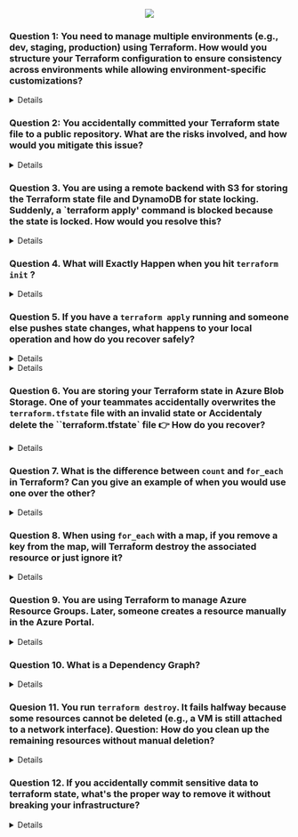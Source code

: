<p align="center">
  <img src="https://capsule-render.vercel.app/api?type=waving&color=0:0000FF,100:FFB347&height=140&section=header&text=TERRAFORM%20SCENARIO%20BASED%20QUESTIONS&fontSize=28&fontColor=fff" />
</p>

### Question 1: You need to manage multiple environments (e.g., dev, staging, production) using Terraform. How would you structure your Terraform configuration to ensure consistency across environments while allowing environment-specific customizations?
<details>

- Modules: Create reusable modules for components like networks, compute instances, and storage that are shared across environments. These modules are stored in the modules/ directory.
- Use terraform.tfvars within each environment directory to define environment-specific variables (e.g., instance sizes, number of instances, or environment-specific tags).
- Define the backend.tf file in each environment's directory to specify the remote backend for storing the Terraform state files.
- Store your Terraform configurations in a version control system like Git. Each environment can be managed in a separate branch if necessary.
</details>

### Question 2: You accidentally committed your Terraform state file to a public repository. What are the risks involved, and how would you mitigate this issue?

<details>

- Immediately Remove the State File from the Repository
- Revoke Compromised Credentials: Immediately revoke any exposed API keys, provider credentials, or secrets found in the state file.
- Rotate Credentials: Generate new credentials and update your Terraform provider configurations to use them.
- Review Logs: Check cloud provider logs for any unauthorized access or suspicious activity that may have occurred using the exposed credentials
</details>

### Question 3. You are using a remote backend with S3 for storing the Terraform state file and DynamoDB for state locking. Suddenly, a `terraform apply' command is blocked because the state is locked. How would you resolve this?
<details>

- Only manually remove the lock if you are certain that no other Terraform operations are running, as this can lead to state corruption if done incorrectly.

- Remove the Lock Using AWS Management Console:
Select the locked item in the DynamoDB table and delete it.

</details>


### Question 4. What will Exactly Happen when you hit `terraform init` ?
<details>


1. Initialize backend

If you’re storing state remotely (e.g., Azure Storage, S3, Terraform Cloud), it sets that up.

If no backend is defined, it just uses a local terraform.tfstate file.



2. Download providers

Terraform checks the terraform block → required_providers.

It downloads the correct versions (e.g., azurerm, vault, azapi) from the Terraform Registry.

Saves them in .terraform folder locally.



3. Check versions

Confirms your Terraform CLI version meets the required_version.

Verifies provider plugin versions match what you specified.



4. Prepare modules (if any)

If your code uses external modules (source = "git... or registry"), Terraform downloads them into .terraform/modules.



5. Lock dependencies

Creates/updates .terraform.lock.hcl → keeps track of exact provider versions, so builds are reproducible across environments.





---

🔎 In short:

terraform init =
📦 Download providers + modules
🗂️ Setup backend
🔒 Lock versions

It’s like “installing dependencies” in programming (similar to npm install or pip install).


---



</details>

### Question 5. If you have a `terraform apply` running and someone else pushes state changes, what happens to your local operation and how do you recover safely?


<details>

### 🌍 Terraform Apply Without Remote Backend




---


- State file (`terraform.tfstate`) is stored **only on local machine**.  
- Each user has their **own copy of state**.  
- Terraform has **no locking and no sync**, so:  
  - Resource drift can occur.  
  - Duplicate resources may be created.  
  - Existing resources may be deleted/overwritten.  

---

## 📌 Example:
- **User A** runs `terraform apply` → creates VM `vm1`.  
- State file updated only on **User A’s machine**.  
- **User B** runs `terraform apply` → since their state doesn’t know about `vm1`, Terraform may:  
  - Try to **recreate `vm1`**.  
  - Or delete/update resources incorrectly.  
  - Result → **conflicts and downtime**.

---

## ✅ Recovery:
1. Stop the apply immediately.  
2. Share the latest `terraform.tfstate` with the team.  
3. Run:
   ```bash
   terraform refresh
   ```
```mermaid
flowchart TD

A[Start terraform apply 
by User A] --> B[State updated only 
on User A's local machine]

B --> C[User B runs terraform apply 
with outdated state]

C --> D{State differences?}

D -->|Yes| E[Terraform may recreate, 
modify, or delete resources wrongly]
D -->|No| F[No issues but 
state not synced]

E --> G[Infrastructure drift 
or duplication occurs]
F --> G

G --> H[Manual sync needed: 
share updated state file]

H --> I[Re-run terraform plan 
and apply safely]

I --> J[End]
```
</details>

<details>

### 🌍 Terraform State Locking with Azure Blob Storage


If I enable state locking with **Azure Blob Storage**, what happens?

---

## 🔎 Explanation:
- **State locking** prevents multiple people from modifying the same Terraform state at the same time.  
- Azure Blob itself does **not natively lock state**, but Terraform uses **Azure Blob leases** to implement locking.  

### How it works:
1. When you run `terraform apply`, Terraform requests a **lease** on the state blob.  
2. If lease is granted → You hold the lock and your operation runs safely.  
3. If someone else tries to run Terraform at the same time → They get an error:  

4. Once your operation finishes → Lease is released → Others can continue.  

---

## 📌 Example:
- **User A** runs `terraform apply` → acquires lease on blob.  
- **User B** runs `terraform apply` at the same time → gets lock error.  
- **User B** must wait until **User A’s apply finishes**.  

---

## ✅ Recovery if Locked:
- If another person is applying → **wait until their operation completes**.  
- If Terraform crashed and didn’t release lock → use:  
```bash
terraform force-unlock <LOCK_ID>

```

```mermaid
flowchart TD

A[User A runs terraform apply] --> B[Terraform requests lease 
on state blob]

B --> C{Is lease available?}

C -->|Yes| D[Lease acquired 
→ Apply runs safely]

C -->|No| E[Lock error: 
state blob already locked]

D --> F[Apply completes 
→ Lease released]

E --> G[Wait until lease is free 
or force-unlock if safe]

F --> H[Other users can now 
run terraform apply]

G --> H
```
</details>

### Question 6. You are storing your Terraform state in Azure Blob Storage. One of your teammates accidentally overwrites the `terraform.tfstate` file with an invalid state or Accidentaly delete the ``terraform.tfstate` file 👉 How do you recover?

<details>

---

Azure Blob Storage supports **versioning**.

* Every time the `terraform.tfstate` file is updated, **a new version is created automatically**.
* If someone **overwrites** or **deletes** the file, you can **roll back to a previous version**.

#### Recovery Steps:

1. Go to your **Azure Blob Storage account** in the portal.
2. Open the container where `terraform.tfstate` is stored.
3. Enable **Show Deleted/Versioned Blobs**.
4. Select the **previous valid version** of the `terraform.tfstate`.
5. **Promote or restore** that version to make it the current state file.

👉 This ensures Terraform continues working without re-creating all resources.

---


---

### 🔹 What is Soft Delete in Azure Blob Storage?

Soft delete protects your data from accidental deletion or overwrite.

* When enabled, if someone **deletes** or **overwrites** the `terraform.tfstate` file, Azure **keeps a recoverable copy** for a retention period (you decide the number of days).
* You can then restore the file anytime within that retention period.

---

## 🔹 How to Enable Soft Delete for Azure Blob Storage

### Using **Azure Portal**

1. Go to your **Storage Account** in the Azure portal.
2. In the left-hand menu, under **Data Management**, click **Data protection**.
3. Find **Blob soft delete**.
4. Toggle it to **Enabled**.
5. Set the **retention period** (e.g., 7, 14, or 30 days).
6. Click **Save**.

---




  
</details>

### Question 7. What is the difference between `count` and `for_each` in Terraform? Can you give an example of when you would use one over the other?

<details>

---

## 🔹 `count` vs `for_each` in Terraform

### 1. **count**

* Creates multiple **instances of a resource** based on a number.
* Indexed using **numeric indices** (`0,1,2,…`).
* Best when you need **a fixed number of identical resources**.

👉 Example:

```hcl
resource "azurerm_resource_group" "example" {
  count    = 2
  name     = "rg-${count.index}"
  location = "East US"
}
```

✅ Creates `rg-0` and `rg-1`.
⚠️ But if you remove one, the indices can **shift**, causing Terraform to recreate resources unnecessarily.

---

### 2. **for\_each**

* Creates multiple resource instances based on **map** 
* Indexed using **keys**, not numbers.
* Best when you need resources with **unique identifiers**.

👉 Example:

```hcl
resource "azurerm_resource_group" "example" {
  for_each = {
    dev  = "DevRG"
    prod = "ProdRG"
  }

  name     = each.value
  location = "East US"
}
```
### 🔎 How it works:

* `for_each` is looping over the map `{ dev = "DevRG", prod = "ProdRG" }`.
* `each.key` → gives the key (`dev`, `prod`).
* `each.value` → gives the value (`DevRG`, `ProdRG`).

### ✅ Result:

Terraform will create **two resource groups**:

1. `azurerm_resource_group.example["dev"]` → with name **DevRG**
2. `azurerm_resource_group.example["prod"]` → with name **ProdRG**


✅ Creates `example["dev"]` and `example["prod"]`.
⚠️ If you remove one key (`prod`), **only that resource is destroyed** (no index shifting issue).

---


## ⚡Difference

* Use **`count`** → when you just need “N copies” of something.
* Use **`for_each`** → when you want to manage resources with meaningful **keys** (e.g., `dev`, `prod`, `qa`).

---
</details>



### Question 8. When using `for_each` with a map, if you remove a key from the map, will Terraform destroy the associated resource or just ignore it?
<details>
  
---

## ✅ Explanation with Example

Let’s take the same `for_each` scenario:

### Initial Code

```hcl
resource "azurerm_resource_group" "example" {
  for_each = {
    dev  = "DevRG"
    prod = "ProdRG"
  }

  name     = each.value
  location = "East US"
}
```

👉 Terraform creates:

* `example["dev"]` → DevRG
* `example["prod"]` → ProdRG

---

### Modified Code (remove `prod`)

```hcl
resource "azurerm_resource_group" "example" {
  for_each = {
    dev = "DevRG"
  }

  name     = each.value
  location = "East US"
}
```

👉 On next `terraform plan` / `apply`:

* `example["dev"]` → stays (unchanged ✅)
* `example["prod"]` → destroyed ❌ because the `prod` key is no longer in the map

---

## ⚡ Key Point

* `for_each` ties each resource to a **map key**.
* If the key disappears, Terraform considers the resource **orphaned** and **destroys it**.
* Terraform never ignores missing keys, otherwise it would create **state drift** (infrastructure not matching config).

---

## 🔹 Compared to `count`

* With `count`, removing an element in the middle can cause **index shifting**, leading to accidental re-creations.
* With `for_each`, removing a key only deletes **that one resource** → safer and more predictable.

---

</details>

### Question 9. You are using Terraform to manage Azure Resource Groups. Later, someone creates a resource manually in the Azure Portal.

<details>

* Terraform does **not know about this manual resource yet**.
* You want Terraform to manage it **without accidentally destroying it**.

---

## Step 1: Terraform Configuration

```hcl
resource "azurerm_resource_group" "example" {
  name     = "DevRG"
  location = "East US"
  tags = {
    Owner = "terraform-player"
  }
}
```

* This is your Terraform config.
* `terraform.tfstate` currently **does not include** `DevRG` (because it was created manually).

---

## Step 2: Manual Resource Creation

* Someone manually creates `DevRG` in Azure Portal.
* The resource has tag:

```text
Owner = portal-player
```

---

## Step 3: Import the Resource into Terraform State

```bash
terraform import azurerm_resource_group.example /subscriptions/<sub-id>/resourceGroups/DevRG
```

* Terraform now **knows about the existing resource**.
* **But the configuration tags (`Owner = terraform-player`) are different from the actual resource (`Owner = portal-player`)**.

---

## Step 4: Run `terraform plan`

```bash
terraform plan
```

Terraform will show something like this:

```text
  # azurerm_resource_group.example will be updated in-place
  ~ tags = {
      "Owner" = "portal-player" -> " terraform-player"
    }
```

---

### 🔹 What this means

* Terraform **does not apply changes yet**.
* It **shows exactly what will change** if you run `terraform apply`.
* You can then **review and decide**:

  1. Apply the plan → updates the tag to ` terraform-player`
  2. Or update your Terraform config to match existing tags → keeps `portal-player`

---

### ✅ Key Takeaways

* `terraform plan` is a **preview** → shows differences between configuration and actual resource.
* After **importing manual resources**, plan ensures Terraform **doesn’t accidentally destroy or overwrite anything**.
* This is how Terraform **handles drift** safely.

---
</details>

###  Question 10. What is a Dependency Graph?
<details>
  
* Terraform automatically figures out **the order in which resources should be created, updated, or destroyed**.
* This order is called the **dependency graph**.
* It ensures that resources are managed **safely** without breaking dependencies.

---

## 🔹 Simple Explanation

Think of it like **a family tree of resources**:

* If Resource A **depends on** Resource B, Terraform knows it must **create B first**, then **A**.
* Similarly, when destroying:

  * Terraform will destroy **A first**, then **B** (reverse order) to avoid errors.

---

### Example

```hcl
resource "azurerm_resource_group" "example" {
  name     = "DevRG"
  location = "East US"
}

resource "azurerm_virtual_network" "vnet" {
  name                = "DevVNet"
  address_space       = ["10.0.0.0/16"]
  location            = azurerm_resource_group.example.location
  resource_group_name = azurerm_resource_group.example.name
}
```

**Explanation:**

* `vnet` **depends on** `example` resource group.
* Terraform **creates `example` first**, then `vnet`.
* When destroying: Terraform **destroys `vnet` first**, then the resource group.

---

### 🔹 Key Points

1. Terraform automatically builds the **dependency graph**.
2. Ensures **resources are created/destroyed in the correct order**.
3. Helps prevent **errors due to missing dependencies**.

---

### 🔁 Flow (Simplified)

```mermaid
flowchart TD
A[Resource Group] --> B[Virtual Network]
B --> C[Subnets]
C --> D[VMs]
```

* Arrow = **"depends on"**
* Terraform creates top-down, destroys bottom-up.

---

⚡ **Summary:**

* Dependency graph = Terraform’s **internal map of resource relationships**.
* Ensures **safe creation and deletion order** automatically.

---
</details>

### Quesion 11. You run `terraform destroy`. It **fails halfway** because some resources cannot be deleted (e.g., a VM is still attached to a network interface). Question: How do you clean up the remaining resources **without manual deletion**?

<details>


1. **Terraform tracks destroyed resources**

   * Resources that were successfully destroyed are **removed from the state**.
   * Terraform **knows which resources still exist**.

2. **Fix dependency issues**

   * Identify blocked resources (from Terraform error messages).
   * Resolve dependencies (e.g., detach network interface from VM).

3. **Re-run `terraform destroy`**

   ```bash
   terraform destroy
   ```

   * Terraform automatically continues destroying the **remaining resources**.
   * No need to manually delete already destroyed resources.

4. **Optional: Use `-target` for specific resources**

   ```bash
   terraform destroy -target=azurerm_network_interface.nic1
   ```

   * Destroy blocked resources first, then run a full destroy.

---

### 🔁 Simple Flowchart

```mermaid
flowchart TD
A[Run terraform destroy] --> B{All resources destroyed?}
B -->|Yes| C[Done ✅]
B -->|No| D[Destroy fails due to dependency]
D --> E[Fix dependency issues]
E --> F[Re-run terraform destroy]
F --> B
```

---

### ⚡ Key Points

* Terraform **tracks what is destroyed**, so re-running destroy only targets remaining resources.
* Fix dependencies → re-run destroy → cleanup is automatic.
* Using `-target` for **automate the cleanup**.

---
</details>


### Question 12. If you accidentally commit sensitive data to terraform state, what's the proper way to remove it without breaking your infrastructure?

<details>

* Sensitive data (e.g., DB password, API key) was accidentally stored in Terraform state and committed to version control.
* Goal: **Remove it safely without breaking infrastructure**.

---

## ✅ Proper Way to Handle It

### 1. **Never edit `.tfstate` manually**

* Directly editing the state file can **break Terraform**.
* Always use Terraform commands or scripts.

---

### 2. **Use `terraform state rm` for sensitive resources**

* If the sensitive resource can be **managed separately**, remove it from Terraform state:

```bash
terraform state rm <resource_address>
```

* Example:

```bash
terraform state rm azurerm_key_vault_secret.db_password
```

* This **removes the resource from state**, but the actual resource still exists in the cloud.

---

### 3. **Move sensitive values to a secure place**

* Use **Terraform variables marked as sensitive**:

```hcl
variable "db_password" {
  type      = string
  sensitive = true
}
```

* Or use **secret managers** like:

  * Azure Key Vault
  * HashiCorp Vault
  * AWS Secrets Manager

---

### 4. **Re-import resources if needed**

* If you removed a resource from state, you can **re-import it without including sensitive values**:

```bash
terraform import <resource_address> <resource_id>
```

---

### 5. **Purge sensitive data from Git history**

* If the state file with secrets was committed, **remove it from version control**:

```bash
git rm --cached terraform.tfstate
git commit -m "Remove sensitive state from repo"
```


---

### 🔹 Key Notes

* **Do not store secrets in `.tf` or `.tfstate` files in VCS**.
* Use **remote state with encryption** (e.g., Azure Blob Storage with encryption) to safely store state.
* Mark variables as **sensitive** in Terraform → they won’t appear in CLI output.

---

### 🔁 Flow (Simplified)

```mermaid
flowchart TD
A[Accidental sensitive data in state] --> B[Do not edit tfstate manually]
B --> C[Remove sensitive resource using terraform state rm]
C --> D[Move secrets to secure variable / secret manager]
D --> E[Re-import resource if needed without secrets]
E --> F[Purge sensitive data from version control]
```

---

⚡ **Summary:**

1. Remove resource from Terraform state (`state rm`).
2. Move secrets to secure storage or sensitive variables.
3. Re-import resource if necessary.
4. Clean Git history to remove committed secrets.

---
</details>

